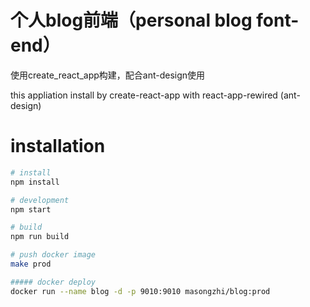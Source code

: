 # 个人blog前端（personal blog font-end）
使用create_react_app构建，配合ant-design使用

this appliation install by create-react-app with react-app-rewired (ant-design)

# installation
```bash
# install
npm install

# development
npm start

# build
npm run build

# push docker image
make prod

##### docker deploy
docker run --name blog -d -p 9010:9010 masongzhi/blog:prod
```
